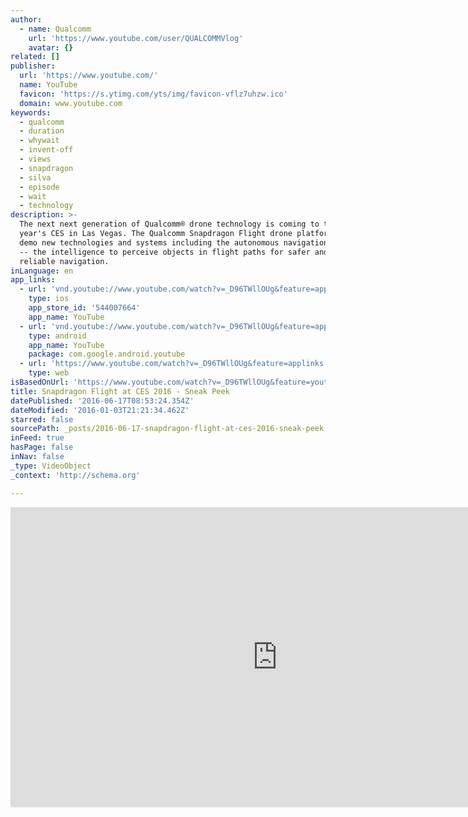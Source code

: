 ```yaml
---
author:
  - name: Qualcomm
    url: 'https://www.youtube.com/user/QUALCOMMVlog'
    avatar: {}
related: []
publisher:
  url: 'https://www.youtube.com/'
  name: YouTube
  favicon: 'https://s.ytimg.com/yts/img/favicon-vflz7uhzw.ico'
  domain: www.youtube.com
keywords:
  - qualcomm
  - duration
  - whywait
  - invent-off
  - views
  - snapdragon
  - silva
  - episode
  - wait
  - technology
description: >-
  The next next generation of Qualcomm® drone technology is coming to this
  year's CES in Las Vegas. The Qualcomm Snapdragon Flight drone platform will
  demo new technologies and systems including the autonomous navigation system
  -- the intelligence to perceive objects in flight paths for safer and more
  reliable navigation.
inLanguage: en
app_links:
  - url: 'vnd.youtube://www.youtube.com/watch?v=_D96TWllOUg&feature=applinks'
    type: ios
    app_store_id: '544007664'
    app_name: YouTube
  - url: 'vnd.youtube://www.youtube.com/watch?v=_D96TWllOUg&feature=applinks'
    type: android
    app_name: YouTube
    package: com.google.android.youtube
  - url: 'https://www.youtube.com/watch?v=_D96TWllOUg&feature=applinks'
    type: web
isBasedOnUrl: 'https://www.youtube.com/watch?v=_D96TWllOUg&feature=youtu.be'
title: Snapdragon Flight at CES 2016 - Sneak Peek
datePublished: '2016-06-17T08:53:24.354Z'
dateModified: '2016-01-03T21:21:34.462Z'
starred: false
sourcePath: _posts/2016-06-17-snapdragon-flight-at-ces-2016-sneak-peek.md
inFeed: true
hasPage: false
inNav: false
_type: VideoObject
_context: 'http://schema.org'

---
```

<iframe src="https://cdn.embedly.com/widgets/media.html?src=https%3A%2F%2Fwww.youtube.com%2Fembed%2F_D96TWllOUg%3Ffeature%3Doembed&amp;url=https%3A%2F%2Fwww.youtube.com%2Fwatch%3Fv%3D_D96TWllOUg%26feature%3Dyoutu.be&amp;image=https%3A%2F%2Fi.ytimg.com%2Fvi%2F_D96TWllOUg%2Fhqdefault.jpg&amp;key=b7d04c9b404c499eba89ee7072e1c4f7&amp;type=text%2Fhtml&amp;schema=youtube" width="854" height="480" scrolling="no" frameborder="0" allowfullscreen="allowfullscreen" style=""></iframe>